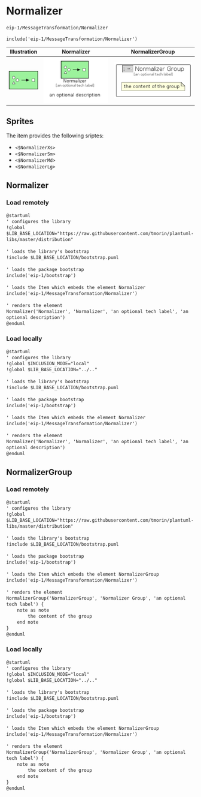 # Normalizer


```text
eip-1/MessageTransformation/Normalizer
```

```text
include('eip-1/MessageTransformation/Normalizer')
```



| Illustration | Normalizer | NormalizerGroup |
| :---: | :---: | :---: |
| ![illustration for Illustration](../../eip-1/MessageTransformation/Normalizer.png) | ![illustration for Normalizer](../../eip-1/MessageTransformation/Normalizer.Local.png) | ![illustration for NormalizerGroup](../../eip-1/MessageTransformation/NormalizerGroup.Local.png) |



## Sprites
The item provides the following sriptes:

- `<$NormalizerXs>`
- `<$NormalizerSm>`
- `<$NormalizerMd>`
- `<$NormalizerLg>`





## Normalizer

### Load remotely
```plantuml
@startuml
' configures the library
!global $LIB_BASE_LOCATION="https://raw.githubusercontent.com/tmorin/plantuml-libs/master/distribution"

' loads the library's bootstrap
!include $LIB_BASE_LOCATION/bootstrap.puml

' loads the package bootstrap
include('eip-1/bootstrap')

' loads the Item which embeds the element Normalizer
include('eip-1/MessageTransformation/Normalizer')

' renders the element
Normalizer('Normalizer', 'Normalizer', 'an optional tech label', 'an optional description')
@enduml
```

### Load locally
```plantuml
@startuml
' configures the library
!global $INCLUSION_MODE="local"
!global $LIB_BASE_LOCATION="../.."

' loads the library's bootstrap
!include $LIB_BASE_LOCATION/bootstrap.puml

' loads the package bootstrap
include('eip-1/bootstrap')

' loads the Item which embeds the element Normalizer
include('eip-1/MessageTransformation/Normalizer')

' renders the element
Normalizer('Normalizer', 'Normalizer', 'an optional tech label', 'an optional description')
@enduml
```

## NormalizerGroup

### Load remotely
```plantuml
@startuml
' configures the library
!global $LIB_BASE_LOCATION="https://raw.githubusercontent.com/tmorin/plantuml-libs/master/distribution"

' loads the library's bootstrap
!include $LIB_BASE_LOCATION/bootstrap.puml

' loads the package bootstrap
include('eip-1/bootstrap')

' loads the Item which embeds the element NormalizerGroup
include('eip-1/MessageTransformation/Normalizer')

' renders the element
NormalizerGroup('NormalizerGroup', 'Normalizer Group', 'an optional tech label') {
    note as note
        the content of the group
    end note
}
@enduml
```

### Load locally
```plantuml
@startuml
' configures the library
!global $INCLUSION_MODE="local"
!global $LIB_BASE_LOCATION="../.."

' loads the library's bootstrap
!include $LIB_BASE_LOCATION/bootstrap.puml

' loads the package bootstrap
include('eip-1/bootstrap')

' loads the Item which embeds the element NormalizerGroup
include('eip-1/MessageTransformation/Normalizer')

' renders the element
NormalizerGroup('NormalizerGroup', 'Normalizer Group', 'an optional tech label') {
    note as note
        the content of the group
    end note
}
@enduml
```


